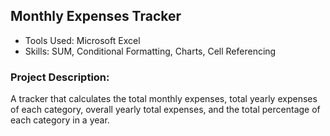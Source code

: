 ## Monthly Expenses Tracker
- Tools Used: Microsoft Excel
- Skills: SUM, Conditional Formatting, Charts, Cell Referencing
### Project Description:
A tracker that calculates the total monthly expenses, total yearly expenses of each category, overall yearly total expenses, and the total percentage of each category in a year.
